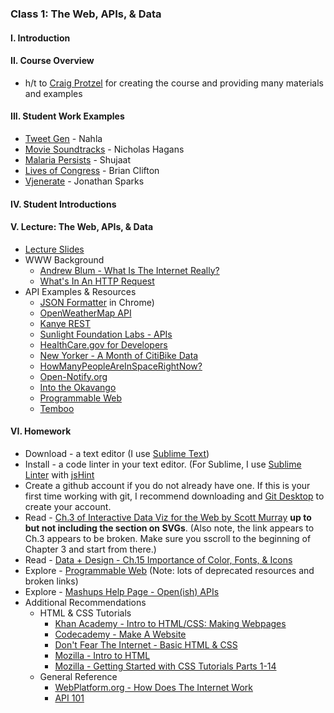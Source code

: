 ### Class 1: The Web, APIs, & Data

#### I. Introduction

#### II. Course Overview
* h/t to [Craig Protzel](https://github.com/craigprotzel) for creating the course and providing many materials and examples

#### III. Student Work Examples
* [Tweet Gen](http://mashup-tweetgen.herokuapp.com/) - Nahla
* [Movie Soundtracks](http://moviesoundtracks.herokuapp.com/) - Nicholas Hagans
* [Malaria Persists](http://www.msm622.nyuad.im/MalariaPersists/) - Shujaat
* [Lives of Congress](http://thelivesofcongress.com/) - Brian Clifton
* [Vjenerate](http://vjenerate.com/) - Jonathan Sparks

#### IV. Student Introductions

#### V. Lecture: The Web, APIs, & Data
* [Lecture Slides](https://www.dropbox.com/s/b4dzkncpkr25jc7/Mashups_Fall2016_Summer2017_Lecture_Upload.pdf)
* WWW Background
	* [Andrew Blum - What Is The Internet Really?](https://www.ted.com/talks/andrew_blum_what_is_the_internet_really)
	* [What's In An HTTP Request](http://rve.org.uk/dumprequest)
* API Examples & Resources
	* [JSON Formatter](https://chrome.google.com/webstore/detail/json-formatter/bcjindcccaagfpapjjmafapmmgkkhgoa?hl=en) in Chrome)  
	* [OpenWeatherMap API](http://openweathermap.org/API)
	* [Kanye REST](http://kanyerest.xyz/)
	* [Sunlight Foundation Labs - APIs](http://sunlightfoundation.com/api/)
	* [HealthCare.gov for Developers](https://www.healthcare.gov/developers/)
	* [New Yorker - A Month of CitiBike Data](http://www.newyorker.com/sandbox/business/citi-bike.html)
	* [HowManyPeopleAreInSpaceRightNow?](http://www.howmanypeopleareinspacerightnow.com/)
	* [Open-Notify.org](http://open-notify.org/)
	* [Into the Okavango](http://intotheokavango.org/)
	* [Programmable Web](http://programmableweb.com)
	* [Temboo](https://www.temboo.com/)

#### VI. Homework
* Download - a text editor (I use [Sublime Text](http://www.sublimetext.com/))
* Install - a code linter in your text editor. (For Sublime, I use [Sublime Linter](http://www.hongkiat.com/blog/identify-code-errors-sublime-linter/) with [jsHint](https://github.com/SublimeLinter/SublimeLinter-jshint)
* Create a github account if you do not already have one. If this is your first time working with git, I recommend downloading and  [Git Desktop](https://desktop.github.com/) to create your account.
* Read - [Ch.3 of Interactive Data Viz for the Web by Scott Murray](http://chimera.labs.oreilly.com/books/1230000000345/ch03.html) **up to but not including the section on SVGs**. (Also note, the link appears to Ch.3 appears to be broken. Make sure you sscroll to the beginning of Chapter 3 and start from there.)
* Read - [Data + Design - Ch.15 Importance of Color, Fonts, & Icons](https://infoactive.co/data-design/ch15)
* Explore - [Programmable Web](http://programmableweb.com) (Note: lots of deprecated resources and broken links)
* Explore - [Mashups Help Page - Open(ish) APIs](https://github.com/craigprotzel/Mashups/tree/master/__HELP#openish-apis)
* Additional Recommendations
	* HTML & CSS Tutorials  
		* [Khan Academy - Intro to HTML/CSS: Making Webpages](https://www.khanacademy.org/computing/computer-programming/html-css)
		* [Codecademy - Make A Website](https://www.codecademy.com/learn/make-a-website)
		* [Don't Fear The Internet - Basic HTML & CSS](http://www.dontfeartheinternet.com/02-html/)
		* [Mozilla - Intro to HTML](https://developer.mozilla.org/en-US/docs/Web/Guide/HTML/Introduction)
		* [Mozilla - Getting Started with CSS Tutorials Parts 1-14](https://developer.mozilla.org/en-US/docs/Web/Guide/CSS/Getting_started)
	* General Reference	
		* [WebPlatform.org - How Does The Internet Work](https://docs.webplatform.org/wiki/concepts/Internet_and_Web/How_does_the_Internet_Work)
		* [API 101](http://apievangelist.com/index.html)	
